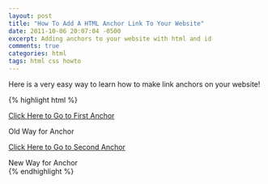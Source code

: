 ```yaml
---
layout: post
title: "How To Add A HTML Anchor Link To Your Website"
date: 2011-10-06 20:07:04 -0500
excerpt: Adding anchors to your website with html and id
comments: true
categories: html
tags: html css howto
---
```

Here is a very easy way to learn how to make link anchors on your website!

{% highlight html %}
<!-- THIS IS THE LINK TO THE ANCHOR-->
<a href="#anchor1">Click Here to Go to First Anchor</a>
<!-- THIS IS THE ANCHOR -->
<div name="anchor1">Old Way for Anchor</div>

<!-- THIS IS THE LINK TO THE ANCHOR-->
<a href="#anchor2">Click Here to Go to Second Anchor</a>
<!-- THIS IS THE ANCHOR -->
<div id="anchor1">New Way for Anchor</div>
{% endhighlight %}
